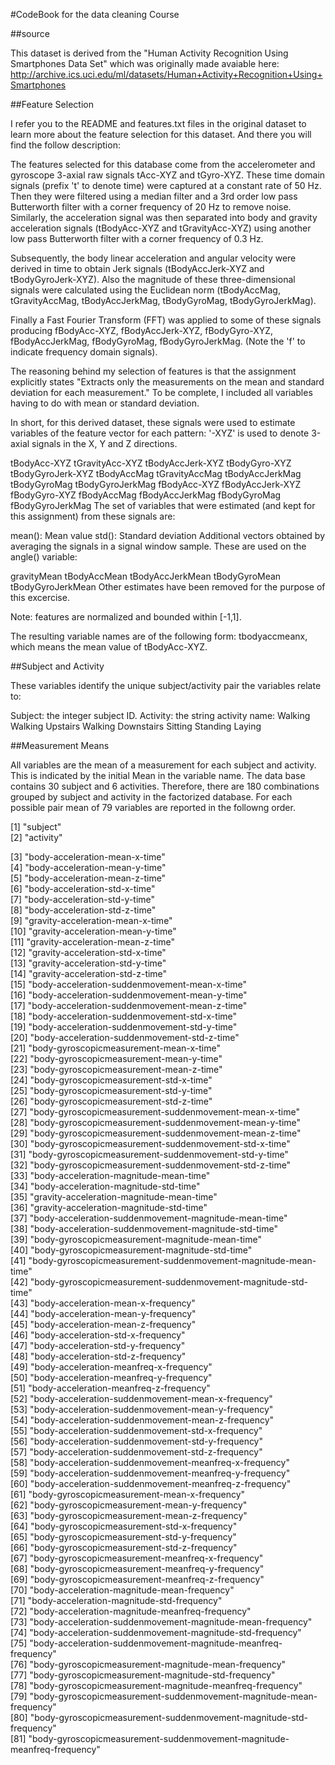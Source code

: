#CodeBook for the data cleaning Course

##source

This dataset is derived from the "Human Activity Recognition Using Smartphones Data Set" which was originally made avaiable here: http://archive.ics.uci.edu/ml/datasets/Human+Activity+Recognition+Using+Smartphones

##Feature Selection

I refer you to the README and features.txt files in the original dataset to learn more about the feature selection for this dataset. And there you will find the follow description:

The features selected for this database come from the accelerometer and gyroscope 3-axial raw signals tAcc-XYZ and tGyro-XYZ. These time domain signals (prefix 't' to denote time) were captured at a constant rate of 50 Hz. Then they were filtered using a median filter and a 3rd order low pass Butterworth filter with a corner frequency of 20 Hz to remove noise. Similarly, the acceleration signal was then separated into body and gravity acceleration signals (tBodyAcc-XYZ and tGravityAcc-XYZ) using another low pass Butterworth filter with a corner frequency of 0.3 Hz.

Subsequently, the body linear acceleration and angular velocity were derived in time to obtain Jerk signals (tBodyAccJerk-XYZ and tBodyGyroJerk-XYZ). Also the magnitude of these three-dimensional signals were calculated using the Euclidean norm (tBodyAccMag, tGravityAccMag, tBodyAccJerkMag, tBodyGyroMag, tBodyGyroJerkMag).

Finally a Fast Fourier Transform (FFT) was applied to some of these signals producing fBodyAcc-XYZ, fBodyAccJerk-XYZ, fBodyGyro-XYZ, fBodyAccJerkMag, fBodyGyroMag, fBodyGyroJerkMag. (Note the 'f' to indicate frequency domain signals).

The reasoning behind my selection of features is that the assignment explicitly states "Extracts only the measurements on the mean and standard deviation for each measurement." To be complete, I included all variables having to do with mean or standard deviation.

In short, for this derived dataset, these signals were used to estimate variables of the feature vector for each pattern:
'-XYZ' is used to denote 3-axial signals in the X, Y and Z directions.

tBodyAcc-XYZ
tGravityAcc-XYZ
tBodyAccJerk-XYZ
tBodyGyro-XYZ
tBodyGyroJerk-XYZ
tBodyAccMag
tGravityAccMag
tBodyAccJerkMag
tBodyGyroMag
tBodyGyroJerkMag
fBodyAcc-XYZ
fBodyAccJerk-XYZ
fBodyGyro-XYZ
fBodyAccMag
fBodyAccJerkMag
fBodyGyroMag
fBodyGyroJerkMag
The set of variables that were estimated (and kept for this assignment) from these signals are:

mean(): Mean value
std(): Standard deviation
Additional vectors obtained by averaging the signals in a signal window sample. These are used on the angle() variable:

gravityMean
tBodyAccMean
tBodyAccJerkMean
tBodyGyroMean
tBodyGyroJerkMean
Other estimates have been removed for the purpose of this excercise.

Note: features are normalized and bounded within [-1,1].

The resulting variable names are of the following form: tbodyaccmeanx, which means the mean value of tBodyAcc-XYZ.
 
##Subject and Activity

These variables identify the unique subject/activity pair the variables relate to:

Subject: the integer subject ID.
Activity: the string activity name:
Walking
Walking Upstairs
Walking Downstairs
Sitting
Standing
Laying

##Measurement Means

All variables are the mean of a measurement for each subject and activity. This is indicated by the initial Mean in the variable name.
The data base contains 30 subject and 6 activities. Therefore, there are 180 combinations grouped by subject and activity in the factorized database.
For each possible pair mean of 79 variables are reported in the followng order.
 
 [1] "subject"                                                               
 [2] "activity"

 
 [3] "body-acceleration-mean-x-time"                                         
 [4] "body-acceleration-mean-y-time"                                         
 [5] "body-acceleration-mean-z-time"                                         
 [6] "body-acceleration-std-x-time"                                          
 [7] "body-acceleration-std-y-time"                                          
 [8] "body-acceleration-std-z-time"                                          
 [9] "gravity-acceleration-mean-x-time"                                      
[10] "gravity-acceleration-mean-y-time"                                      
[11] "gravity-acceleration-mean-z-time"                                      
[12] "gravity-acceleration-std-x-time"                                       
[13] "gravity-acceleration-std-y-time"                                       
[14] "gravity-acceleration-std-z-time"                                       
[15] "body-acceleration-suddenmovement-mean-x-time"                          
[16] "body-acceleration-suddenmovement-mean-y-time"                          
[17] "body-acceleration-suddenmovement-mean-z-time"                          
[18] "body-acceleration-suddenmovement-std-x-time"                           
[19] "body-acceleration-suddenmovement-std-y-time"                           
[20] "body-acceleration-suddenmovement-std-z-time"                           
[21] "body-gyroscopicmeasurement-mean-x-time"                                
[22] "body-gyroscopicmeasurement-mean-y-time"                                
[23] "body-gyroscopicmeasurement-mean-z-time"                                
[24] "body-gyroscopicmeasurement-std-x-time"                                 
[25] "body-gyroscopicmeasurement-std-y-time"                                 
[26] "body-gyroscopicmeasurement-std-z-time"                                 
[27] "body-gyroscopicmeasurement-suddenmovement-mean-x-time"                 
[28] "body-gyroscopicmeasurement-suddenmovement-mean-y-time"                 
[29] "body-gyroscopicmeasurement-suddenmovement-mean-z-time"                 
[30] "body-gyroscopicmeasurement-suddenmovement-std-x-time"                  
[31] "body-gyroscopicmeasurement-suddenmovement-std-y-time"                  
[32] "body-gyroscopicmeasurement-suddenmovement-std-z-time"                  
[33] "body-acceleration-magnitude-mean-time"                                 
[34] "body-acceleration-magnitude-std-time"                                  
[35] "gravity-acceleration-magnitude-mean-time"                              
[36] "gravity-acceleration-magnitude-std-time"                               
[37] "body-acceleration-suddenmovement-magnitude-mean-time"                  
[38] "body-acceleration-suddenmovement-magnitude-std-time"                   
[39] "body-gyroscopicmeasurement-magnitude-mean-time"                        
[40] "body-gyroscopicmeasurement-magnitude-std-time"                         
[41] "body-gyroscopicmeasurement-suddenmovement-magnitude-mean-time"         
[42] "body-gyroscopicmeasurement-suddenmovement-magnitude-std-time"          
[43] "body-acceleration-mean-x-frequency"                                    
[44] "body-acceleration-mean-y-frequency"                                    
[45] "body-acceleration-mean-z-frequency"                                    
[46] "body-acceleration-std-x-frequency"                                     
[47] "body-acceleration-std-y-frequency"                                     
[48] "body-acceleration-std-z-frequency"                                     
[49] "body-acceleration-meanfreq-x-frequency"                                
[50] "body-acceleration-meanfreq-y-frequency"                                
[51] "body-acceleration-meanfreq-z-frequency"                                
[52] "body-acceleration-suddenmovement-mean-x-frequency"                     
[53] "body-acceleration-suddenmovement-mean-y-frequency"                     
[54] "body-acceleration-suddenmovement-mean-z-frequency"                     
[55] "body-acceleration-suddenmovement-std-x-frequency"                      
[56] "body-acceleration-suddenmovement-std-y-frequency"                      
[57] "body-acceleration-suddenmovement-std-z-frequency"                      
[58] "body-acceleration-suddenmovement-meanfreq-x-frequency"                 
[59] "body-acceleration-suddenmovement-meanfreq-y-frequency"                 
[60] "body-acceleration-suddenmovement-meanfreq-z-frequency"                 
[61] "body-gyroscopicmeasurement-mean-x-frequency"                           
[62] "body-gyroscopicmeasurement-mean-y-frequency"                           
[63] "body-gyroscopicmeasurement-mean-z-frequency"                           
[64] "body-gyroscopicmeasurement-std-x-frequency"                            
[65] "body-gyroscopicmeasurement-std-y-frequency"                            
[66] "body-gyroscopicmeasurement-std-z-frequency"                            
[67] "body-gyroscopicmeasurement-meanfreq-x-frequency"                       
[68] "body-gyroscopicmeasurement-meanfreq-y-frequency"                       
[69] "body-gyroscopicmeasurement-meanfreq-z-frequency"                       
[70] "body-acceleration-magnitude-mean-frequency"                            
[71] "body-acceleration-magnitude-std-frequency"                             
[72] "body-acceleration-magnitude-meanfreq-frequency"                        
[73] "body-acceleration-suddenmovement-magnitude-mean-frequency"             
[74] "body-acceleration-suddenmovement-magnitude-std-frequency"              
[75] "body-acceleration-suddenmovement-magnitude-meanfreq-frequency"         
[76] "body-gyroscopicmeasurement-magnitude-mean-frequency"                   
[77] "body-gyroscopicmeasurement-magnitude-std-frequency"                    
[78] "body-gyroscopicmeasurement-magnitude-meanfreq-frequency"               
[79] "body-gyroscopicmeasurement-suddenmovement-magnitude-mean-frequency"    
[80] "body-gyroscopicmeasurement-suddenmovement-magnitude-std-frequency"     
[81] "body-gyroscopicmeasurement-suddenmovement-magnitude-meanfreq-frequency"